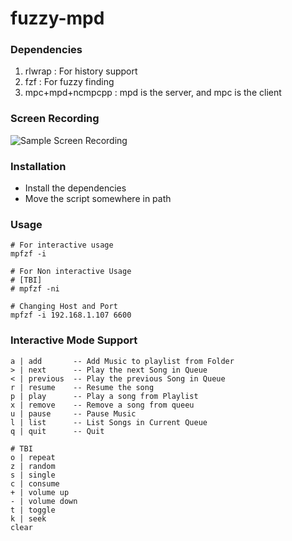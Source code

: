 # fuzzy-mpd

### Dependencies
1. rlwrap : For history support
2. fzf : For fuzzy finding
3. mpc+mpd+ncmpcpp : mpd is the server, and mpc is the client 
   
### Screen Recording

![Sample Screen Recording](SampleScreenRecording.gif)
   
   
### Installation
* Install the dependencies
* Move the script somewhere in path

### Usage

```
# For interactive usage
mpfzf -i

# For Non interactive Usage
# [TBI]
# mpfzf -ni

# Changing Host and Port
mpfzf -i 192.168.1.107 6600
```

### Interactive Mode Support

```
a | add       -- Add Music to playlist from Folder
> | next      -- Play the next Song in Queue
< | previous  -- Play the previous Song in Queue
r | resume    -- Resume the song
p | play      -- Play a song from Playlist
x | remove    -- Remove a song from queeu
u | pause     -- Pause Music
l | list      -- List Songs in Current Queue
q | quit      -- Quit

# TBI
o | repeat
z | random 
s | single 
c | consume
+ | volume up
- | volume down
t | toggle
k | seek
clear
```

